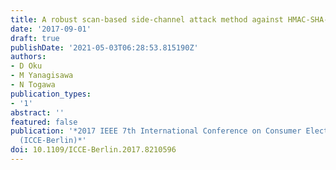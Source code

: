 ```yaml
---
title: A robust scan-based side-channel attack method against HMAC-SHA-256 circuits
date: '2017-09-01'
draft: true
publishDate: '2021-05-03T06:28:53.815190Z'
authors:
- D Oku
- M Yanagisawa
- N Togawa
publication_types:
- '1'
abstract: ''
featured: false
publication: '*2017 IEEE 7th International Conference on Consumer Electronics - Berlin
  (ICCE-Berlin)*'
doi: 10.1109/ICCE-Berlin.2017.8210596
---
```


